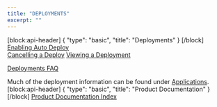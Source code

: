 ```yaml
---
title: "DEPLOYMENTS"
excerpt: ""
---
```

[block:api-header]
{
  "type": "basic",
  "title": "Deployments"
}
[/block]
[Enabling Auto Deploy](doc:enabling-auto-deploy)  
[Cancelling a Deploy](doc:cancelling-a-deploy) 
[Viewing a Deployment](doc:viewing-a-deployment)

[Deployments FAQ](doc:deployments-faq)

Much of the deployment information can be found under [Applications](doc:applications).
[block:api-header]
{
  "type": "basic",
  "title": "Product Documentation"
}
[/block]
[Product Documentation Index](doc:product-documentation-index)